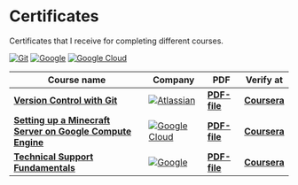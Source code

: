 # Certificates
Certificates that I receive for completing different courses.

[![Git](https://img.shields.io/badge/git-333333?style=for-the-badge&logo=git&logoColor=%f05033)](#)
[![Google](https://img.shields.io/badge/Google-white?style=for-the-badge&logo=Google&logoColor=yellow)](#)
[![Google Cloud](https://img.shields.io/badge/Google%20Compute%20Engine-white?style=for-the-badge&logo=Google&logoColor=%black)](#)

Course name | Company | PDF | Verify at
------------|---------|-----|-----------
[**Version Control with Git**](https://www.coursera.org/learn/version-control-with-git) | [![Atlassian](https://img.shields.io/badge/Atlassian-3c00d0?style=for-the-badge&logo=Atlassian&logoColor=%f05033)](#) | [**PDF-file**](https://github.com/xairaven/certificates/blob/main/res/Atlassian-Git.pdf) | [**Coursera**](https://coursera.org/verify/URNZYKSKSGNJ)
[**Setting up a Minecraft Server on Google Compute Engine**](https://www.coursera.org/projects/googlecloud-setting-up-a-minecraft-server-on-google-compute-engine-ap6oo) | [![Google Cloud](https://img.shields.io/badge/Google-white?style=for-the-badge&logo=Google&logoColor=%black)](#) | [**PDF-file**](https://github.com/xairaven/certificates/blob/main/res/Google-Minecraft.pdf) | [**Coursera**](https://coursera.org/verify/V5DH2BE4FA28)
[**Technical Support Fundamentals**](https://www.coursera.org/learn/technical-support-fundamentals) | [![Google](https://img.shields.io/badge/Google-white?style=for-the-badge&logo=Google&logoColor=yellow)](#) | [**PDF-file**](https://github.com/xairaven/certificates/blob/main/res/Google-Support-Fundamentals.pdf) | [**Coursera**](https://coursera.org/verify/VAFRRCGHUH6G)

